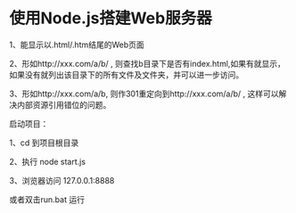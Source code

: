 # 使用Node.js搭建Web服务器

1、能显示以.html/.htm结尾的Web页面

2、形如http://xxx.com/a/b/ , 则查找b目录下是否有index.html,如果有就显示，如果没有就列出该目录下的所有文件及文件夹，并可以进一步访问。

3、形如http://xxx.com/a/b,  则作301重定向到http://xxx.com/a/b/ , 这样可以解决内部资源引用错位的问题。

启动项目：

1、cd 到项目根目录 

2、执行 node start.js

3、浏览器访问 127.0.0.1:8888

或者双击run.bat 运行

